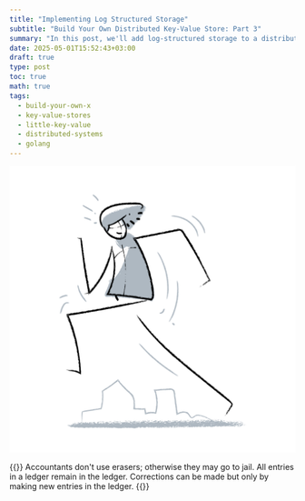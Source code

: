 ```yaml
---
title: "Implementing Log Structured Storage"
subtitle: "Build Your Own Distributed Key-Value Store: Part 3"
summary: "In this post, we'll add log-structured storage to a distributed key-value store I'm building from scratch"
date: 2025-05-01T15:52:43+03:00
draft: true
type: post
toc: true
math: true
tags:
  - build-your-own-x
  - key-value-stores
  - little-key-value
  - distributed-systems
  - golang
---
```


<div align="center" class="image-container">
  <img src="/images/key-value-store/man-running.png" alt="Illustration of a man running away"/>
</div>

{{<epigraph pre="Pat Helland">}}
Accountants don't use erasers; otherwise they may go to jail. All entries in a ledger remain in the ledger. Corrections can be made but only by making new entries in the ledger.
{{</epigraph>}}
